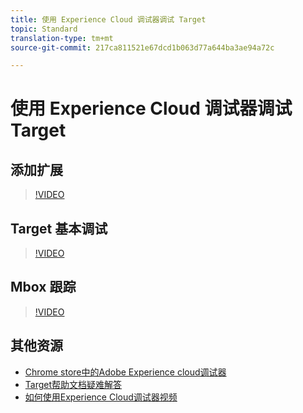 ```yaml
---
title: 使用 Experience Cloud 调试器调试 Target
topic: Standard
translation-type: tm+mt
source-git-commit: 217ca811521e67dcd1b063d77a644ba3ae94a72c

---
```



# 使用 Experience Cloud 调试器调试 Target

## 添加扩展

>[!VIDEO](https://video.tv.adobe.com/v/23114/?quality=12&captions=chi_hans)

## Target 基本调试

>[!VIDEO](https://video.tv.adobe.com/v/23115/?quality=12&captions=chi_hans)

## Mbox 跟踪

>[!VIDEO](https://video.tv.adobe.com/v/23113/?quality=12&captions=chi_hans)

## 其他资源

+ [Chrome store中的Adobe Experience cloud调试器](https://chrome.google.com/webstore/detail/adobe-experience-cloud-de/ocdmogmohccmeicdhlhhgepeaijenapj?hl=en)
+ [Target帮助文档疑难解答](/help/r-troubleshooting-target/troubleshooting-target.md)
+ [如何使用Experience Cloud调试器视频](https://helpx.adobe.com/marketing-cloud-core/kt/using/experience-cloud-debugger-feature-video-use.html)
